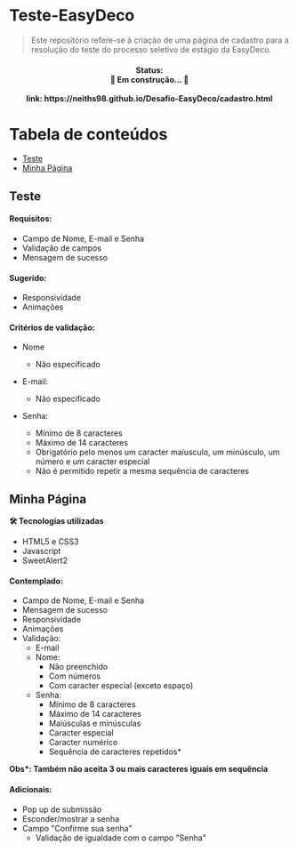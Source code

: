 # Teste-EasyDeco

>Este repositório refere-se à criação de uma página de cadastro para a resolução do teste do processo seletivo de estágio da EasyDeco.

<h4 align="center"> 
  Status: </br>
	🚧  Em construção...  🚧 <br/> <br/>
	link: https://neiths98.github.io/Desafio-EasyDeco/cadastro.html
</h4>

# Tabela de conteúdos
<!--ts-->
   * [Teste](#teste)
   * [Minha Página](#minha-página)
<!--te-->

## Teste

#### Requisitos:
  - Campo de Nome, E-mail e Senha
  - Validação de campos
  - Mensagem de sucesso
  
#### Sugerido:
  - Responsividade
  - Animações

#### Critérios de validação:
  - Nome
  	- Não especificado
		
  - E-mail:
    - Não especificado
    
 - Senha:
    - Mínimo de 8 caracteres
    - Máximo de 14 caracteres
    - Obrigatório pelo menos um caracter maíusculo, um minúsculo, um número e um caracter especial
    - Não é permitido repetir a mesma sequência de caracteres
    

## Minha Página

**🛠 Tecnologias utilizadas**

- HTML5 e CSS3
- Javascript
- SweetAlert2

#### Contemplado:
  - Campo de Nome, E-mail e Senha
  - Mensagem de sucesso
  - Responsividade
  - Animações
  - Validação:
  	- E-mail
	- Nome:
		- Não preenchido
		- Com números
		- Com caracter especial (exceto espaço)
	- Senha:
		- Mínimo de 8 caracteres
		- Máximo de 14 caracteres
		- Maiúsculas e minúsculas
		- Caracter especial
		- Caracter numérico
		- Sequência de caracteres repetidos*
		
**Obs\*: Também não aceita 3 ou mais caracteres iguais em sequência**
		
      
#### Adicionais:
  - Pop up de submissão
  - Esconder/mostrar a senha
  - Campo "Confirme sua senha"
  	- Validação de igualdade com o campo "Senha"
  

  
  
  

